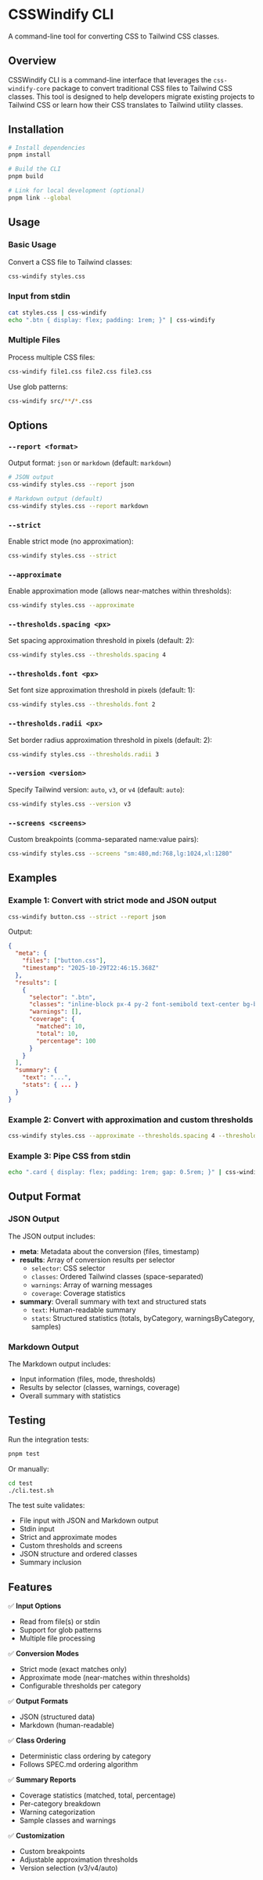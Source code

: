 # CSSWindify CLI

A command-line tool for converting CSS to Tailwind CSS classes.

## Overview

CSSWindify CLI is a command-line interface that leverages the `css-windify-core` package to convert traditional CSS files to Tailwind CSS classes. This tool is designed to help developers migrate existing projects to Tailwind CSS or learn how their CSS translates to Tailwind utility classes.

## Installation

```bash
# Install dependencies
pnpm install

# Build the CLI
pnpm build

# Link for local development (optional)
pnpm link --global
```

## Usage

### Basic Usage

Convert a CSS file to Tailwind classes:

```bash
css-windify styles.css
```

### Input from stdin

```bash
cat styles.css | css-windify
echo ".btn { display: flex; padding: 1rem; }" | css-windify
```

### Multiple Files

Process multiple CSS files:

```bash
css-windify file1.css file2.css file3.css
```

Use glob patterns:

```bash
css-windify src/**/*.css
```

## Options

### `--report <format>`

Output format: `json` or `markdown` (default: `markdown`)

```bash
# JSON output
css-windify styles.css --report json

# Markdown output (default)
css-windify styles.css --report markdown
```

### `--strict`

Enable strict mode (no approximation):

```bash
css-windify styles.css --strict
```

### `--approximate`

Enable approximation mode (allows near-matches within thresholds):

```bash
css-windify styles.css --approximate
```

### `--thresholds.spacing <px>`

Set spacing approximation threshold in pixels (default: 2):

```bash
css-windify styles.css --thresholds.spacing 4
```

### `--thresholds.font <px>`

Set font size approximation threshold in pixels (default: 1):

```bash
css-windify styles.css --thresholds.font 2
```

### `--thresholds.radii <px>`

Set border radius approximation threshold in pixels (default: 2):

```bash
css-windify styles.css --thresholds.radii 3
```

### `--version <version>`

Specify Tailwind version: `auto`, `v3`, or `v4` (default: `auto`):

```bash
css-windify styles.css --version v3
```

### `--screens <screens>`

Custom breakpoints (comma-separated name:value pairs):

```bash
css-windify styles.css --screens "sm:480,md:768,lg:1024,xl:1280"
```

## Examples

### Example 1: Convert with strict mode and JSON output

```bash
css-windify button.css --strict --report json
```

Output:

```json
{
  "meta": {
    "files": ["button.css"],
    "timestamp": "2025-10-29T22:46:15.368Z"
  },
  "results": [
    {
      "selector": ".btn",
      "classes": "inline-block px-4 py-2 font-semibold text-center bg-blue-500 text-white border rounded",
      "warnings": [],
      "coverage": {
        "matched": 10,
        "total": 10,
        "percentage": 100
      }
    }
  ],
  "summary": {
    "text": "...",
    "stats": { ... }
  }
}
```

### Example 2: Convert with approximation and custom thresholds

```bash
css-windify styles.css --approximate --thresholds.spacing 4 --thresholds.font 2
```

### Example 3: Pipe CSS from stdin

```bash
echo ".card { display: flex; padding: 1rem; gap: 0.5rem; }" | css-windify --report json
```

## Output Format

### JSON Output

The JSON output includes:

- **meta**: Metadata about the conversion (files, timestamp)
- **results**: Array of conversion results per selector
  - `selector`: CSS selector
  - `classes`: Ordered Tailwind classes (space-separated)
  - `warnings`: Array of warning messages
  - `coverage`: Coverage statistics
- **summary**: Overall summary with text and structured stats
  - `text`: Human-readable summary
  - `stats`: Structured statistics (totals, byCategory, warningsByCategory, samples)

### Markdown Output

The Markdown output includes:

- Input information (files, mode, thresholds)
- Results by selector (classes, warnings, coverage)
- Overall summary with statistics

## Testing

Run the integration tests:

```bash
pnpm test
```

Or manually:

```bash
cd test
./cli.test.sh
```

The test suite validates:

- File input with JSON and Markdown output
- Stdin input
- Strict and approximate modes
- Custom thresholds and screens
- JSON structure and ordered classes
- Summary inclusion

## Features

✅ **Input Options**

- Read from file(s) or stdin
- Support for glob patterns
- Multiple file processing

✅ **Conversion Modes**

- Strict mode (exact matches only)
- Approximate mode (near-matches within thresholds)
- Configurable thresholds per category

✅ **Output Formats**

- JSON (structured data)
- Markdown (human-readable)

✅ **Class Ordering**

- Deterministic class ordering by category
- Follows SPEC.md ordering algorithm

✅ **Summary Reports**

- Coverage statistics (matched, total, percentage)
- Per-category breakdown
- Warning categorization
- Sample classes and warnings

✅ **Customization**

- Custom breakpoints
- Adjustable approximation thresholds
- Version selection (v3/v4/auto)
